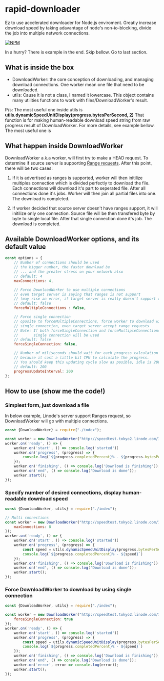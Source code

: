 # rapid-downloader
Ez to use accelerated downloader for Node.js enviroment. Greatly increase download speed by taking adavantage of node's non-io-blocking, divide the job into multiple network connections.

[![NPM](https://nodei.co/npm/rapid-downloader.png?compact=true)](https://nodei.co/npm/rapid-downloader/)

In a hurry? There is example in the end. Skip bellow. Go to last section.

## What is inside the box

- DownloadWorker: the core conception of downloading, and managing download connections. One worker mean one file that need to be downloaded.
- utils: Cause it is not a class, I named it lowercase. This object contains many utilities functions to work with files/DownloadWorker's result. 

P/s: The most useful one inside utils is **utils.dynamicSpeedUnitDisplay(progress.bytesPerSecond, 2)**
That function is for making human-readable download speed string from raw progress result of DownloadWorker. For more details, see example bellow.
The most useful one is

## What happen inside DownloadWorker

DownloadWorker a.k.a worker, will first try to make a HEAD request. To determine if source server is supporting [Range requests](https://developer.mozilla.org/en-US/docs/Web/HTTP/Range_requests). After this point, there will be two cases:

1. If it is advertised as ranges is supported, worker will then initilize multiples connection which is divided perfectly to download the file. Each connections will download it's part to seperated file. After all connections done it's jobs. Worker will then join all partial files into one. The download is completed.

2. If worker decided that source server doesn't have ranges support, it will initilize only one connection. Source file will be then transfered byte by byte to single local file. After that single connection done it's job. The download is completed.

## Available DownloadWorker options, and its default value

```javascript
const options = {
    // Number of connections should be used
    // the bigger number, the faster download be
    // ... and the greater stress on your network also
    // default: 4
    maxConnections: 4, 

    // Force DownloadWorker to use multiple connections
    // even target server is saying that ranges is not support
    // (may rise an error, if target server is really doesn't support range requests)
    // default: false
    forceMultipleConnections : false,

    // Force single connection
    // oposite to forceMultipleConnections, force worker to download with
    // single connection, even target server accept range requests
    // Note: If both forceSingleConnection and forceMultipleConnections are true
    //       single connection will be used
    // default: false
    forceSingleConnection: false,

    // Number of miliseconds should wait for each progress calculation cycle
    // because it cost a little bit CPU to calculate the progress.
    // You should keep this updating cycle slow as posible, idle is 200ms
    // default: 200
    progressUpdateInterval: 200
};
```

## How to use (show me the code!)

### Simplest form, just download a file

In below example, Linode's server support Ranges request, so DownloadWorker will go with multiple connections.

```javascript
const {DownloadWorker} = require("./index");

const worker = new DownloadWorker("http://speedtest.tokyo2.linode.com/100MB-tokyo2.bin", "100MB-tokyo2.zip");
worker.on('ready', () => {
    worker.on('start', () => console.log('started'))
    worker.on('progress', (progress) => {
        console.log(`${progress.completedPercent}% - ${progress.bytesPerSecond} B/s`)
    });
    worker.on('finishing', () => console.log('Download is finishing'));
    worker.on('end', () => console.log('Download is done'));
    worker.start();
});

```

### Specify number of desired connections, display human-readable download speed

```javascript
const {DownloadWorker, utils} = require("./index");

// Multi connections
const worker = new DownloadWorker("http://speedtest.tokyo2.linode.com/100MB-tokyo2.bin", "100MB-tokyo2.zip", {
    maxConnections: 8
});
worker.on('ready', () => {
    worker.on('start', () => console.log('started'))
    worker.on('progress', (progress) => {
        const speed = utils.dynamicSpeedUnitDisplay(progress.bytesPerSecond, 2);
        console.log(`${progress.completedPercent}% - ${speed}`)
    });
    worker.on('finishing', () => console.log('Download is finishing'));
    worker.on('end', () => console.log('Download is done'));
    worker.start();
});

```

### Force DownloadWorker to download by using single connection

```javascript
const {DownloadWorker, utils} = require("./index");

const worker = new DownloadWorker("http://speedtest.tokyo2.linode.com/100MB-tokyo2.bin", "100MB.zip", {
    forceSingleConnection: true
});
worker.on('ready', () => {
    worker.on('start', () => console.log('started'))
    worker.on('progress', (progress) => {
        const speed = utils.dynamicSpeedUnitDisplay(progress.bytesPerSecond, 2);
        console.log(`${progress.completedPercent}% - ${speed}`)
    });
    worker.on('finishing', () => console.log('Download is finishing'));
    worker.on('end', () => console.log('Download is done'));
    worker.on('error', error => console.log(error));
    worker.start();
});
```
